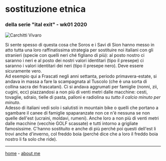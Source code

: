 # sostituzione etnica  
### della serie "ital exit" - wk01 2020  

![](https://drive.google.com/uc?id=1zNdS9HPXs3UHOZ7OAEK1l4TcSFTgzY2E "Carchitti Vivaro")  

Si sente spesso di questa cosa che Soros e i Savi di Sion hanno messo in atto tutta una loro raffinatissima strategia per sostituire noi italiani con gli stranieri (specie con quelli neri ché figliano di più): al posto nostro ci saranno i neri e al posto dei nostri valori identitari (tipo il presepe) ci saranno i valori identitari dei neri (tipo il presepe nero). Deve essere sicuramente vero.  
Ad esempio qui a Frascati negli anni settanta, periodo primavera-estate, si andava in massa a fare la scampagnata al Tuscolo (che è una sorta di collina sacra dei frascatani). Ci si andava aggrumati per famiglie (nonni, zii, cugini, ecc) piazzandosi a non più di venti metri dalle macchine: cesti, tovaglie, sdraio, tielle di pasta, palloni e radiolina su *tutto il calcio minuto per minuto*.   
Adesso di italiani vedi solo i salutisti in mountain bike o quelli che  portano a sgambare il canee di famiglie spaparanzate non ce n'è nessuna se non quelle dell'est (ucraini, moldavi, rumeni). Anche loro a non più di venti metri dalle macchine (vecchie GOLF scassate) e tutti intorno a grigliate famosissime. C'hanno sostituito e anche di più perché poi questi dell'est li trovi anche d'inverno, col freddo boia (perché dice che a loro il freddo boia nostro li fa solo che ride).  

---  
[home](/index.md) - [about me](/aboutme.md)